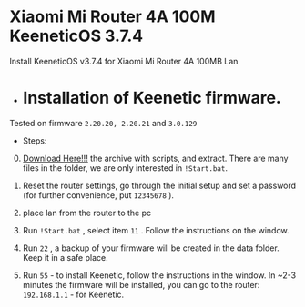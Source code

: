 # Xiaomi Mi Router 4A 100M KeeneticOS 3.7.4
Install KeeneticOS v3.7.4 for Xiaomi Mi Router 4A 100MB Lan


- # Installation of Keenetic firmware.
Tested on firmware `2.20.20, 2.20.21` and `3.0.129`

- Steps:
0. [Download Here!!!](https://codeload.github.com/xiv3r/Xiaomi-Mi-Router-4A-100M-KeeneticOS-3.7.4/zip/refs/heads/main) the archive with scripts, and extract. There are many files in the folder, we are only interested in `!Start.bat`.

1. Reset the router settings, go through the initial setup and set a password (for further convenience, put `12345678` ).

2. place lan from the router to the pc
 
3. Run `!Start.bat` , select item `11` . Follow the instructions on the window.

4. Run `22` , a backup of your firmware will be created in the data folder. Keep it in a safe place.

5. Run `55` - to install Keenetic, follow the instructions in the window. In ~2-3 minutes the firmware will be installed, you can go to the router: `192.168.1.1` - for Keenetic.
